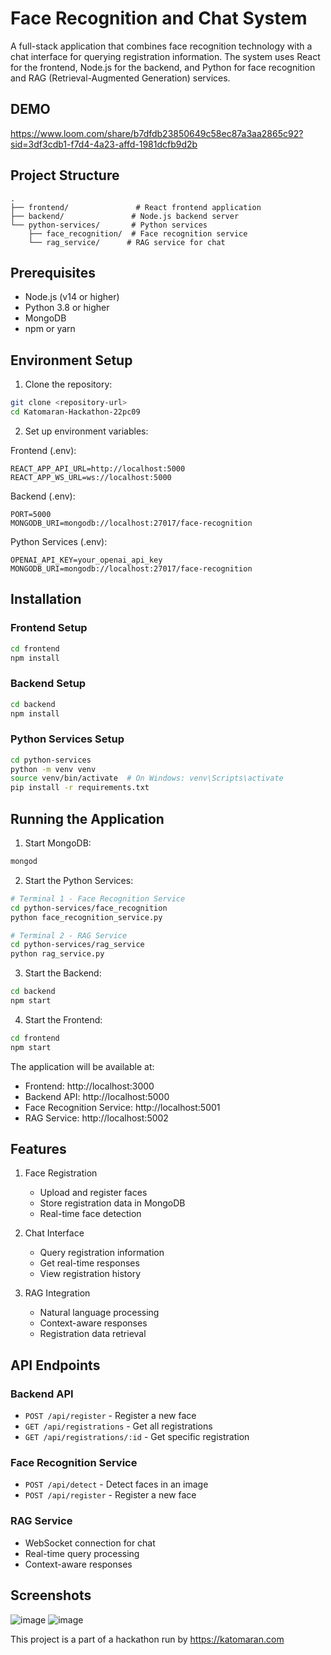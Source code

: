 # Face Recognition and Chat System

A full-stack application that combines face recognition technology with a chat interface for querying registration information. The system uses React for the frontend, Node.js for the backend, and Python for face recognition and RAG (Retrieval-Augmented Generation) services.

## DEMO  
https://www.loom.com/share/b7dfdb23850649c58ec87a3aa2865c92?sid=3df3cdb1-f7d4-4a23-affd-1981dcfb9d2b

## Project Structure

```
.
├── frontend/               # React frontend application
├── backend/               # Node.js backend server
└── python-services/       # Python services
    ├── face_recognition/  # Face recognition service
    └── rag_service/      # RAG service for chat
```

## Prerequisites

- Node.js (v14 or higher)
- Python 3.8 or higher
- MongoDB
- npm or yarn

## Environment Setup

1. Clone the repository:
```bash
git clone <repository-url>
cd Katomaran-Hackathon-22pc09
```

2. Set up environment variables:

Frontend (.env):
```
REACT_APP_API_URL=http://localhost:5000
REACT_APP_WS_URL=ws://localhost:5000
```

Backend (.env):
```
PORT=5000
MONGODB_URI=mongodb://localhost:27017/face-recognition
```

Python Services (.env):
```
OPENAI_API_KEY=your_openai_api_key
MONGODB_URI=mongodb://localhost:27017/face-recognition
```

## Installation

### Frontend Setup
```bash
cd frontend
npm install
```

### Backend Setup
```bash
cd backend
npm install
```

### Python Services Setup
```bash
cd python-services
python -m venv venv
source venv/bin/activate  # On Windows: venv\Scripts\activate
pip install -r requirements.txt
```

## Running the Application

1. Start MongoDB:
```bash
mongod
```

2. Start the Python Services:
```bash
# Terminal 1 - Face Recognition Service
cd python-services/face_recognition
python face_recognition_service.py

# Terminal 2 - RAG Service
cd python-services/rag_service
python rag_service.py
```

3. Start the Backend:
```bash
cd backend
npm start
```

4. Start the Frontend:
```bash
cd frontend
npm start
```

The application will be available at:
- Frontend: http://localhost:3000
- Backend API: http://localhost:5000
- Face Recognition Service: http://localhost:5001
- RAG Service: http://localhost:5002

## Features

1. Face Registration
   - Upload and register faces
   - Store registration data in MongoDB
   - Real-time face detection

2. Chat Interface
   - Query registration information
   - Get real-time responses
   - View registration history

3. RAG Integration
   - Natural language processing
   - Context-aware responses
   - Registration data retrieval

## API Endpoints

### Backend API
- `POST /api/register` - Register a new face
- `GET /api/registrations` - Get all registrations
- `GET /api/registrations/:id` - Get specific registration

### Face Recognition Service
- `POST /api/detect` - Detect faces in an image
- `POST /api/register` - Register a new face

### RAG Service
- WebSocket connection for chat
- Real-time query processing
- Context-aware responses

## Screenshots 
![image](https://github.com/user-attachments/assets/7afe3735-b7c1-444a-b5d8-e953cfd42227)
![image](https://github.com/user-attachments/assets/35c2a21a-2011-4d0d-8922-47b0ba24c682)


This project is a part of a hackathon run by https://katomaran.com

